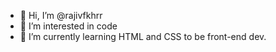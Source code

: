 - 👋 Hi, I’m @rajivfkhrr
- 👀 I’m interested in code
- 🌱 I’m currently learning HTML and CSS to be front-end dev.

<!---
rajivfkhrr/rajivfkhrr is a ✨ special ✨ repository because its `README.md` (this file) appears on your GitHub profile.
You can click the Preview link to take a look at your changes.
--->
